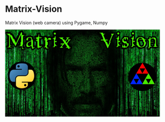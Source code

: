 # Matrix-Vision
Matrix Vision (web camera) using Pygame, Numpy

![matrix_vision](screenshot/1.jpg "matrix_vision")
